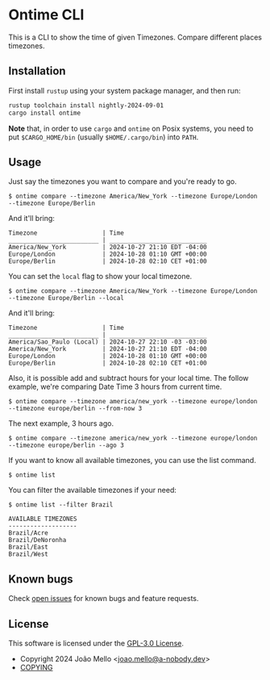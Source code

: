# Ontime CLI

This is a CLI to show the time of given Timezones.
Compare different places timezones.

## Installation

First install `rustup` using your system package manager, and then run:

```sh
rustup toolchain install nightly-2024-09-01
cargo install ontime
```

**Note** that, in order to use `cargo` and `ontime` on Posix systems, you need
to put `$CARGO_HOME/bin` (usually `$HOME/.cargo/bin`) into `PATH`.

## Usage

Just say the timezones you want to compare and you're ready to go.
```
$ ontime compare --timezone America/New_York --timezone Europe/London --timezone Europe/Berlin
```
And it'll bring:
```
Timezone                  | Time
_________________________ | ___________________________
America/New_York          | 2024-10-27 21:10 EDT -04:00
Europe/London             | 2024-10-28 01:10 GMT +00:00
Europe/Berlin             | 2024-10-28 02:10 CET +01:00
```

You can set the `local` flag to show your local timezone.

```
$ ontime compare --timezone America/New_York --timezone Europe/London --timezone Europe/Berlin --local
```
And it'll bring:
```
Timezone                  | Time
_________________________ | ___________________________
America/Sao_Paulo (Local) | 2024-10-27 22:10 -03 -03:00
America/New_York          | 2024-10-27 21:10 EDT -04:00
Europe/London             | 2024-10-28 01:10 GMT +00:00
Europe/Berlin             | 2024-10-28 02:10 CET +01:00
```
Also, it is possible add and subtract hours for your local time.
The follow example, we're comparing Date Time 3 hours from current time.

```
$ ontime compare --timezone america/new_york --timezone europe/london --timezone europe/berlin --from-now 3
```
The next example, 3 hours ago.

```
$ ontime compare --timezone america/new_york --timezone europe/london --timezone europe/berlin --ago 3
```

If you want to know all available timezones, you can use the list command.
```
$ ontime list
```
You can filter the available timezones if your need:
```
$ ontime list --filter Brazil
```

```
AVAILABLE TIMEZONES
-------------------
Brazil/Acre
Brazil/DeNoronha
Brazil/East
Brazil/West
```

## Known bugs

Check [open issues][] for known bugs and feature requests.

## License

This software is licensed under the [GPL-3.0 License][].

- Copyright 2024 João Mello &lt;joao.mello@a-nobody.dev&gt;
- [COPYING][]

[GPL-3.0 License]: https://opensource.org/license/gpl-3-0
[COPYING]: https://github.com/jcomello/ontime-cli?tab=GPL-3.0-1-ov-file
[open issues]: https://github.com/jcomello/ontime-cli/issues
[Please Installer]: https://crates.io/crates/ontime
